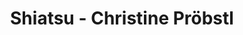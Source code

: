 ---
title: "Shiatsu - Christine Pröbstl"
url: /rosenheim/shiatsu-christine-proebstl/
shop: Massage
---
